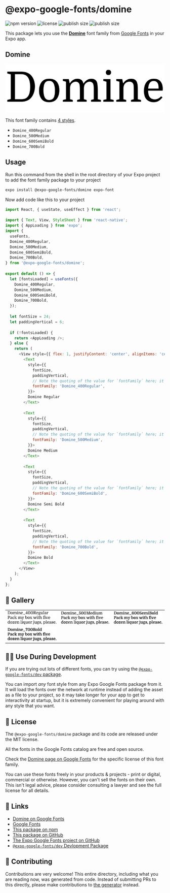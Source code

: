 # @expo-google-fonts/domine

![npm version](https://flat.badgen.net/npm/v/@expo-google-fonts/domine)
![license](https://flat.badgen.net/github/license/expo/google-fonts)
![publish size](https://flat.badgen.net/packagephobia/install/@expo-google-fonts/domine)
![publish size](https://flat.badgen.net/packagephobia/publish/@expo-google-fonts/domine)

This package lets you use the [**Domine**](https://fonts.google.com/specimen/Domine) font family from [Google Fonts](https://fonts.google.com/) in your Expo app.

## Domine

![Domine](./font-family.png)

This font family contains [4 styles](#-gallery).

- `Domine_400Regular`
- `Domine_500Medium`
- `Domine_600SemiBold`
- `Domine_700Bold`

## Usage

Run this command from the shell in the root directory of your Expo project to add the font family package to your project
```sh
expo install @expo-google-fonts/domine expo-font
```

Now add code like this to your project
```js
import React, { useState, useEffect } from 'react';

import { Text, View, StyleSheet } from 'react-native';
import { AppLoading } from 'expo';
import {
  useFonts,
  Domine_400Regular,
  Domine_500Medium,
  Domine_600SemiBold,
  Domine_700Bold,
} from '@expo-google-fonts/domine';

export default () => {
  let [fontsLoaded] = useFonts({
    Domine_400Regular,
    Domine_500Medium,
    Domine_600SemiBold,
    Domine_700Bold,
  });

  let fontSize = 24;
  let paddingVertical = 6;

  if (!fontsLoaded) {
    return <AppLoading />;
  } else {
    return (
      <View style={{ flex: 1, justifyContent: 'center', alignItems: 'center' }}>
        <Text
          style={{
            fontSize,
            paddingVertical,
            // Note the quoting of the value for `fontFamily` here; it expects a string!
            fontFamily: 'Domine_400Regular',
          }}>
          Domine Regular
        </Text>

        <Text
          style={{
            fontSize,
            paddingVertical,
            // Note the quoting of the value for `fontFamily` here; it expects a string!
            fontFamily: 'Domine_500Medium',
          }}>
          Domine Medium
        </Text>

        <Text
          style={{
            fontSize,
            paddingVertical,
            // Note the quoting of the value for `fontFamily` here; it expects a string!
            fontFamily: 'Domine_600SemiBold',
          }}>
          Domine Semi Bold
        </Text>

        <Text
          style={{
            fontSize,
            paddingVertical,
            // Note the quoting of the value for `fontFamily` here; it expects a string!
            fontFamily: 'Domine_700Bold',
          }}>
          Domine Bold
        </Text>
      </View>
    );
  }
};

```

## 🔡 Gallery


||||
|-|-|-|
|![Domine_400Regular](./Domine_400Regular.ttf.png)|![Domine_500Medium](./Domine_500Medium.ttf.png)|![Domine_600SemiBold](./Domine_600SemiBold.ttf.png)||
|![Domine_700Bold](./Domine_700Bold.ttf.png)||||


## 👩‍💻 Use During Development

If you are trying out lots of different fonts, you can try using the [`@expo-google-fonts/dev` package](https://github.com/expo/google-fonts/tree/master/font-packages/dev#readme).

You can import *any* font style from any Expo Google Fonts package from it. It will load the fonts
over the network at runtime instead of adding the asset as a file to your project, so it may take longer
for your app to get to interactivity at startup, but it is extremely convenient
for playing around with any style that you want.

## 📖 License

The `@expo-google-fonts/domine` package and its code are released under the MIT license.

All the fonts in the Google Fonts catalog are free and open source.

Check the [Domine page on Google Fonts](https://fonts.google.com/specimen/Domine) for the specific license of this font family.

You can use these fonts freely in your products & projects - print or digital, commercial or otherwise. However, you can't sell the fonts on their own. This isn't legal advice, please consider consulting a lawyer and see the full license for all details.

## 🔗 Links

- [Domine on Google Fonts](https://fonts.google.com/specimen/Domine)
- [Google Fonts](https://fonts.google.com/)
- [This package on npm](https://www.npmjs.com/package/@expo-google-fonts/domine)
- [This package on GitHub](https://github.com/expo/google-fonts/tree/master/font-packages/domine)
- [The Expo Google Fonts project on GitHub](https://github.com/expo/google-fonts)
- [`@expo-google-fonts/dev` Devlopment Package](https://github.com/expo/google-fonts/tree/master/font-packages/dev)

## 🤝 Contributing

Contributions are very welcome! This entire directory, including what you are reading now, was generated from code. Instead of submitting PRs to this directly, please make contributions to [the generator](https://github.com/expo/google-fonts/tree/master/packages/generator) instead.
